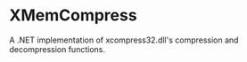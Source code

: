 # XMemCompress

A .NET implementation of xcompress32.dll's compression and decompression functions.
